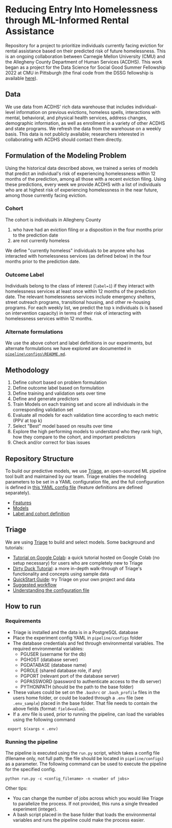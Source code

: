 # Reducing Entry Into Homelessness through ML-Informed Rental Assistance

Repository for a project to prioritize individuals currently facing eviction for rental assistance based on their predicted risk of future homelessness. This is an ongoing collaboration between Carnegie Mellon University (CMU) and the Allegheny County Department of Human Services (ACDHS). This work began as a project for the Data Science for Social Good Summer Fellowship 2022 at CMU in Pittsburgh (the final code from the DSSG fellowship is available [here](https://github.com/dssg/acdhs_housing_public/releases/tag/dssg2022)).

## Data

We use data from ACDHS' rich data warehouse that includes individual-level information on previous evictions, homeless spells, interactions with mental, behavioral, and physical health services, address changes, demographic information, as well as enrollment in a variety of other ACDHS and state programs. We refresh the data from the warehouse on a weekly basis. This data is not publicly available; researchers interested in collaborating with ACDHS should contact them directly. 

## Formulation of the Modeling Problem

Using the historical data described above, we trained a series of models that predict an individual's risk of experiencing homelessness within 12 months of the prediction, among all those with a recent eviction filing. Using these predictions, every week we provide ACDHS with a list of individuals who are at highest risk of experiencing homelessness in the near future, among those currently facing eviction.

### Cohort 

The cohort is individuals in Allegheny County
1. who have had an eviction filing or a disposition in the four months prior to the prediction date
2. are not currently homeless
   
We define "currently homeless" individuals to be anyone who has interacted with homelessness services (as defined below) in the four months prior to the prediction date.

### Outcome Label 

Individuals belong to the class of interest (`label=1`) if they interact with homelessness services at least once within 12 months of the prediction date. The relevant homelessness services include emergency shelters, street outreach programs, transitional housing, and other re-housing programs. For each weekly list, we predict the top `k` individuals (`k` is based on intervention capacity) in terms of their risk of interacting with homelessness services within 12 months.

### Alternate formulations

We use the above cohort and label definitions in our experiments, but alternate formulations we have explored are documented in [`pipeline\configs\README.md`](pipeline/configs/README.md).

## Methodology
1. Define cohort based on problem formulation
2. Define outcome label based on formulation
4. Define training and validation sets over time 
5. Define and generate predictors 
6. Train Models on each training set and score all individuals in the corresponding validation set
7. Evaluate all models for each validation time according to each metric (PPV at top k)
8. Select "Best" model based on results over time
9. Explore the high performing models to understand who they rank high, how they compare to the cohort, and important predictors
10. Check and/or correct for bias issues

## Repository Structure

To build our predictive models, we use [Triage](https://github.com/dssg/triage), an open-sourced ML pipeline tool built and maintained by our team. Triage enables the modeling parameters to be set in a YAML configuration file, and the full configuration is defined in [this YAML config file](pipeline/configs/configs/base_config.yaml) (feature definitions are defined separately).

* [Features](pipeline/configs/feature_groups/)
* [Models](pipeline/configs/base_config.yaml#L33)
* [Label and cohort definition](pipeline/configs/labels/facing_eviction_homelessness.sql)

## Triage 
We are using [Triage](https://github.com/dssg/triage) to build and select models. Some background and tutorials:

* [Tutorial on Google Colab](https://colab.research.google.com/github/dssg/triage/blob/master/example/colab/colab_triage.ipynb): a quick tutorial hosted on Google Colab (no setup necessary) for users who are completely new to Triage
* [Dirty Duck Tutorial](https://dssg.github.io/triage/dirtyduck/): a more in-depth walk-through of Triage's functionality and concepts using sample data
* [QuickStart Guide](https://dssg.github.io/triage/quickstart/): try Triage on your own project and data
* [Suggested workflow](https://dssg.github.io/triage/triage_project_workflow/)
* [Understanding the configuration file](https://dssg.github.io/triage/experiments/experiment-config/#experiment-configuration)

## How to run

### Requirements

- Triage is installed and the data is in a PostgreSQL database
- Place the experiment config YAML in `pipeline/configs` folder
- The database credentials and fed through environmental variables. The required environmental variables: 
    - PGUSER (username for the db)
    - PGHOST (database server)
    - PGDATABASE (database name)
    - PGROLE (shared database role, if any)
    - PGPORT (relevant port of the database server)
    - PGPASSWORD (password to authenticate access to the db server)
    - PYTHONPATH (should be the path to the base folder)
- These values could be set on the `.bashrc` or `.bash_profile` files in the users home folder, or could be loaded through a `.env` file (see `.env_sample`) placed in the base folder. That file needs to contain the above fields (format: `field=value`).
- If a .env file is used, prior to running the pipeline, can load the variables using the following command

```
 export $(xargs < .env)
```

### Running the pipeline

The pipeline is executed using the `run.py` script, which takes a config file (filename only, not full path; the file should be located in `pipeline/configs`) as a parameter. The following command can be used to execute the pipeline for the specified config. 

```
python run.py -c <config_filename> -n <number of jobs> 
```

Other tips:
- You can change the number of jobs across which you would like Triage to parallelize the process. If not provided, this runs a single threaded experiment (integer). 
- A bash script placed in the base folder that loads the environmental variables and runs the pipeline could make the process easier.
